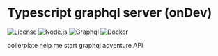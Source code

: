 # Typescript graphql server (onDev)
[![License](https://badgen.net/badge/license/MIT/blue)](https://github.com/pablocarreraest/starcines.api/blob/master/LICENSE) ![Node.js](https://badgen.net/badge/Node/Latest?color=green) ![Graphql](https://badgen.net/badge//graphql?icon=graphql&color=purple) ![Docker](https://badgen.net/badge//docker?icon=docker)

boilerplate help me start graphql adventure API
